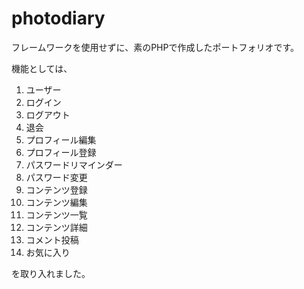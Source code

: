 # photodiary
フレームワークを使用せずに、素のPHPで作成したポートフォリオです。

機能としては、  
1. ユーザー   
2. ログイン    
3. ログアウト   
4. 退会  
5. プロフィール編集   
6. プロフィール登録    
7. パスワードリマインダー  
8. パスワード変更    
9. コンテンツ登録  
10. コンテンツ編集  
11. コンテンツ一覧  
12. コンテンツ詳細
13. コメント投稿  
14. お気に入り  

を取り入れました。
